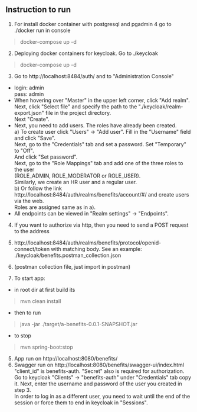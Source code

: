 ## Instruction to run

1. For install docker container with postgresql and pgadmin 4 go to ./docker run in console
> docker-compose up -d
2. Deploying docker containers for keycloak. Go to ./keycloak
> docker-compose up -d
3. Go to http://localhost:8484/auth/
and to "Administration Console"
- login: admin\
pass: admin
- When hovering over "Master" in the upper left corner, click "Add realm". \
Next, click "Select file" and specify the path to the "./keycloak/realm-export.json" file 
in the project directory. \
Next "Create". 
- Next, you need to add users. The roles have already been created. \
a) To create user click "Users" -> "Add user".
Fill in the "Username" field and click "Save". \
Next, go to the "Credentials" tab and set a password. Set "Temporary" to "Off". \
And click "Set password". \
Next, go to the "Role Mappings" tab and add one of the three roles to the user \
(ROLE_ADMIN, ROLE_MODERATOR or ROLE_USER). \
Similarly, we create an HR user and a regular user. \
b) Or follow the link http://localhost:8484/auth/realms/benefits/account/#/ and create users 
via the web. \
Roles are assigned same as in a). 
- All endpoints can be viewed in "Realm settings" -> "Endpoints".
4. If you want to authorize via http, then you need to send a POST request to the address 
5. http://localhost:8484/auth/realms/benefits/protocol/openid-connect/token
with matching body. See an example: ./keycloak/benefits.postman_collection.json 
6. (postman collection file, just import in postman)

7. To start app:
- in root dir at first build its
> mvn clean install
- then to run
> java -jar ./target/a-benefits-0.0.1-SNAPSHOT.jar
- to stop
> mvn spring-boot:stop
5. App run on http://localhost:8080/benefits/
6. Swagger run on http://localhost:8080/benefits/swagger-ui/index.html \
"client_id" is benefits-auth.
"Secret" also is required for authorization. Go to keycloak 
"Clients" -> "benefits-auth" under "Credentials" tab copy it. 
Next, enter the username and password of the user you created in step 3. \
In order to log in as a different user, you need to wait until the end of the session or 
force them to end in keycloak in "Sessions".


